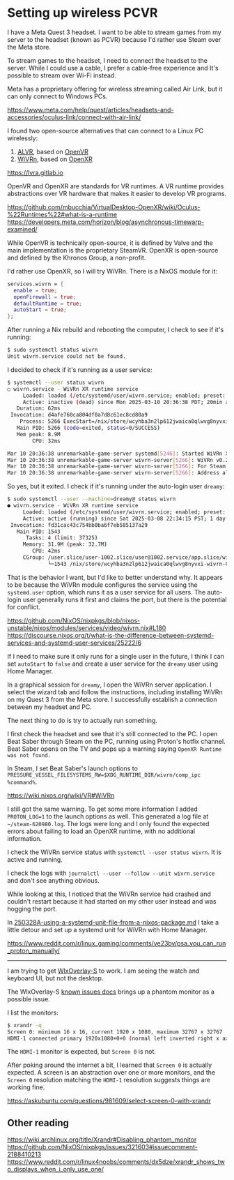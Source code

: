 # Setting up wireless PCVR

I have a Meta Quest 3 headset.
I want to be able to stream games from my server to the headset (known as PCVR)
because I'd rather use Steam over the Meta store.

To stream games to the headset, I need to connect the headset to the server.
While I could use a cable, I prefer a cable-free experience and
It's possible to stream over Wi-Fi instead.

Meta has a proprietary offering for wireless streaming called Air Link,
but it can only connect to Windows PCs.

https://www.meta.com/help/quest/articles/headsets-and-accessories/oculus-link/connect-with-air-link/

I found two open-source alternatives that can connect to a Linux PC wirelessly:

1. [ALVR](https://github.com/alvr-org/ALVR), based on [OpenVR](https://en.wikipedia.org/wiki/OpenVR)
2. [WiVRn](https://github.com/WiVRn/WiVRn), based on [OpenXR](https://en.wikipedia.org/wiki/OpenXR)

https://lvra.gitlab.io

OpenVR and OpenXR are standards for VR runtimes.
A VR runtime provides abstractions over VR hardware that makes it easier to develop VR programs.

https://github.com/mbucchia/VirtualDesktop-OpenXR/wiki/Oculus-%22Runtimes%22#what-is-a-runtime
https://developers.meta.com/horizon/blog/asynchronous-timewarp-examined/

While OpenVR is technically open-source, it is defined by Valve and the main implementation is the proprietary SteamVR.
OpenXR is open-source and defined by the Khronos Group, a non-profit.

I'd rather use OpenXR, so I will try WiVRn.
There is a NixOS module for it:

```nix
services.wivrn = {
  enable = true;
  openFirewall = true;
  defaultRuntime = true;
  autoStart = true;
};
```

After running a Nix rebuild and rebooting the computer,
I check to see if it's running:

```sh
$ sudo systemctl status wivrn
Unit wivrn.service could not be found.
```

I decided to check if it's running as a user service:

```sh
$ systemctl --user status wivrn
○ wivrn.service - WiVRn XR runtime service
     Loaded: loaded (/etc/systemd/user/wivrn.service; enabled; preset: ignored)
     Active: inactive (dead) since Mon 2025-03-10 20:36:38 PDT; 20min ago
   Duration: 62ms
 Invocation: d4afe760ca804df0a7d8c61ec8cd80a9
    Process: 5266 ExecStart=/nix/store/wcyhba3n2lp612jwaica0qlwvg8nyvxi-wivrn-0.23.2/bin/wivrn-server --systemd (code=exited, status=0/SUCCESS)
   Main PID: 5266 (code=exited, status=0/SUCCESS)
   Mem peak: 8.9M
        CPU: 32ms

Mar 10 20:36:38 unremarkable-game-server systemd[5246]: Started WiVRn XR runtime service.
Mar 10 20:36:38 unremarkable-game-server wivrn-server[5266]: WiVRn v0.23.2 starting
Mar 10 20:36:38 unremarkable-game-server wivrn-server[5266]: For Steam games, set command to PRESSURE_VESSEL_FILESYSTEMS_RW=$XDG_RUNTIME_DIR/wivrn>
Mar 10 20:36:38 unremarkable-game-server wivrn-server[5266]: Address already in use
```

So yes, but it exited.
I check if it's running under the auto-login user `dreamy`:

```sh
$ sudo systemctl --user --machine=dreamy@ status wivrn
● wivrn.service - WiVRn XR runtime service
     Loaded: loaded (/etc/systemd/user/wivrn.service; enabled; preset: ignored)
     Active: active (running) since Sat 2025-03-08 22:34:15 PST; 1 day 21h ago
 Invocation: fd31cac43c754bb0ba6f7eb585137a29
   Main PID: 1543
      Tasks: 4 (limit: 37325)
     Memory: 31.9M (peak: 32.7M)
        CPU: 42ms
     CGroup: /user.slice/user-1002.slice/user@1002.service/app.slice/wivrn.service
             └─1543 /nix/store/wcyhba3n2lp612jwaica0qlwvg8nyvxi-wivrn-0.23.2/bin/wivrn-server --systemd
```

That is the behavior I want, but I'd like to better understand why.
It appears to be because the WiVRn module configures the service using the `systemd.user` option,
which runs it as a user service for all users.
The auto-login user generally runs it first and claims the port,
but there is the potential for conflict.

https://github.com/NixOS/nixpkgs/blob/nixos-unstable/nixos/modules/services/video/wivrn.nix#L180
https://discourse.nixos.org/t/what-is-the-difference-between-systemd-services-and-systemd-user-services/25222/6

If I need to make sure it only runs for a single user in the future, I think I can set `autoStart` to `false`
and create a user service for the `dreamy` user using Home Manager.

In a graphical session for `dreamy`, I open the WiVRn server application. 
I select the wizard tab and follow the instructions,
including installing WiVRn on my Quest 3 from the Meta store.
I successfully establish a connection between my headset and PC.

The next thing to do is try to actually run something.

I first check the headset and see that it's still connected to the PC.
I open Beat Saber through Steam on the PC, running using Proton's hotfix channel.
Beat Saber opens on the TV and pops up a warning saying `OpenXR Runtime was not found.`

In Steam, I set Beat Saber's launch options to `PRESSURE_VESSEL_FILESYSTEMS_RW=$XDG_RUNTIME_DIR/wivrn/comp_ipc %command%`.

https://wiki.nixos.org/wiki/VR#WiVRn

I still got the same warning.
To get some more information I added `PROTON_LOG=1` to the launch options as well.
This generated a log file at `~/steam-620980.log`.
The logs were long and I only found the expected errors
about failing to load an OpenXR runtime, with no additional information.

I check the WiVRn service status with `systemctl --user status wivrn`.
It is active and running.

I check the logs with `journalctl --user --follow --unit wivrn.service`
and don't see anything obvious.

While looking at this, I noticed that the WiVRn service had crashed and couldn't restart
because it had started on my other user instead and was hogging the port.

In [250328A-using-a-systemd-unit-file-from-a-nixos-package.md](/game-server/docs/notes/250328A-using-a-systemd-unit-file-from-a-nixos-package.md)
I take a little detour and set up a systemd unit for WiVRn with Home Manager.

https://www.reddit.com/r/linux_gaming/comments/ve23bv/psa_you_can_run_proton_manually/

---

I am trying to get [WlxOverlay-S](https://github.com/galister/wlx-overlay-s) to work.
I am seeing the watch and keyboard UI, but not the desktop.

The WlxOverlay-S [known issues docs](https://github.com/galister/wlx-overlay-s?tab=readme-ov-file#known-issues)
brings up a phantom monitor as a possible issue.

I list the monitors:

```sh
$ xrandr -q
Screen 0: minimum 16 x 16, current 1920 x 1080, maximum 32767 x 32767
HDMI-1 connected primary 1920x1080+0+0 (normal left inverted right x axis y axis) 1600mm x 900mm
```

The `HDMI-1` monitor is expected, but `Screen 0` is not.

After poking around the internet a bit, I learned that `Screen 0` is actually expected.
A screen is an abstraction over one or more monitors,
and the `Screen 0` resolution matching the `HDMI-1` resolution suggests things are working fine.

https://askubuntu.com/questions/981609/select-screen-0-with-xrandr

## Other reading

https://wiki.archlinux.org/title/Xrandr#Disabling_phantom_monitor
https://github.com/NixOS/nixpkgs/issues/321603#issuecomment-2188410213
https://www.reddit.com/r/linux4noobs/comments/dx5dze/xrandr_shows_two_displays_when_i_only_use_one/

